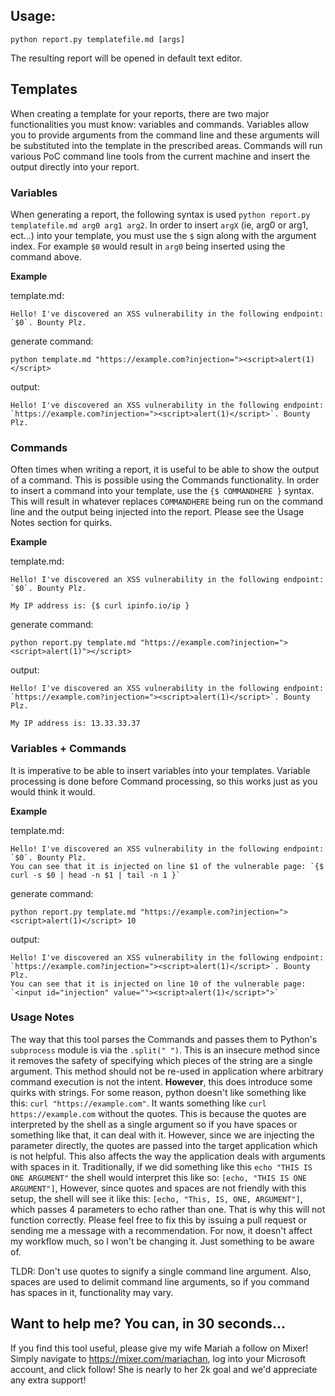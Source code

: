 ## Usage:
```
python report.py templatefile.md [args]
```
The resulting report will be opened in default text editor. 

## Templates
When creating a template for your reports, there are two major functionalities you must know: variables and commands. Variables allow you to provide arguments from the command line and these arguments will be substituted into the template in the prescribed areas. Commands will run various PoC command line tools from the current machine and insert the output directly into your report.

### Variables
When generating a report, the following syntax is used `python report.py templatefile.md arg0 arg1 arg2`. In order to insert `argX` (ie, arg0 or arg1, ect...) into your template, you must use the `$` sign along with the argument index. For example `$0` would result in `arg0` being inserted using the command above.


**Example**

template.md:
```
Hello! I've discovered an XSS vulnerability in the following endpoint: `$0`. Bounty Plz. 
```
generate command:
```
python template.md "https://example.com?injection="><script>alert(1)</script>
```

output: 
```
Hello! I've discovered an XSS vulnerability in the following endpoint: `https://example.com?injection="><script>alert(1)</script>`. Bounty Plz. 
```

### Commands

Often times when writing a report, it is useful to be able to show the output of a command. This is possible using the Commands functionality. In order to insert a command into your template, use the `{$ COMMANDHERE }` syntax. This will result in whatever replaces `COMMANDHERE` being run on the command line and the output being injected into the report. Please see the Usage Notes section for quirks.

**Example**

template.md:
```
Hello! I've discovered an XSS vulnerability in the following endpoint: `$0`. Bounty Plz. 

My IP address is: {$ curl ipinfo.io/ip }
```
generate command:
```
python report.py template.md "https://example.com?injection="><script>alert(1)"></script>
```

output: 
```
Hello! I've discovered an XSS vulnerability in the following endpoint: `https://example.com?injection="><script>alert(1)</script>`. Bounty Plz. 

My IP address is: 13.33.33.37
```

### Variables + Commands
It is imperative to be able to insert variables into your templates. Variable processing is done before Command processing, so this works just as you would think it would.

**Example**

template.md:
```
Hello! I've discovered an XSS vulnerability in the following endpoint: `$0`. Bounty Plz. 
You can see that it is injected on line $1 of the vulnerable page: `{$ curl -s $0 | head -n $1 | tail -n 1 }`
```
generate command:
```
python report.py template.md "https://example.com?injection="><script>alert(1)</script> 10
```

output: 
```
Hello! I've discovered an XSS vulnerability in the following endpoint: `https://example.com?injection="><script>alert(1)</script>`. Bounty Plz. 
You can see that it is injected on line 10 of the vulnerable page: `<input id="injection" value=""><script>alert(1)</script>">`
```

### Usage Notes
The way that this tool parses the Commands and passes them to Python's `subprocess` module is via the `.split(" ")`. This is an insecure method since it removes the safety of specifying which pieces of the string are a single argument. This method should not be re-used in application where arbitrary command execution is not the intent. **However**, this does introduce some quirks with strings. For some reason, python doesn't like something like this: `curl "https://example.com"`. It wants something like `curl https://example.com` without the quotes. This is because the quotes are interpreted by the shell as a single argument so if you have spaces or something like that, it can deal with it. However, since we are injecting the parameter directly, the quotes are passed into the target application which is not helpful. This also affects the way the application deals with arguments with spaces in it. Traditionally, if we did something like this `echo "THIS IS ONE ARGUMENT"` the shell would interpret this like so: `[echo, "THIS IS ONE ARGUMENT"]`, However, since quotes and spaces are not friendly with this setup, the shell will see it like this: `[echo, "This, IS, ONE, ARGUMENT"]`, which passes 4 parameters to echo rather than one. That is why this will not function correctly. Please feel free to fix this by issuing a pull request or sending me a message with a recommendation. For now, it doesn't affect my workflow much, so I won't be changing it. Just something to be aware of.

TLDR: Don't use quotes to signify a single command line argument. Also, spaces are used to delimit command line arguments, so if you command has spaces in it, functionality may vary.  

## Want to help me? You can, in 30 seconds...
If you find this tool useful, please give my wife Mariah a follow on Mixer! Simply navigate to https://mixer.com/mariachan, log into your Microsoft account, and click follow! She is nearly to her 2k goal and we'd appreciate any extra support! 
